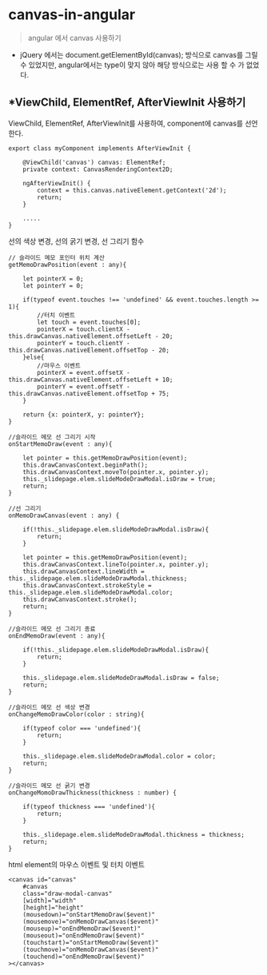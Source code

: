 # canvas-in-angular
> angular 에서 canvas 사용하기

 - jQuery 에서는 document.getElementById(canvas); 방식으로
   canvas를 그릴수 있었지만, angular에서는 type이 맞지 않아
   해당 방식으로는 사용 할 수 가 없었다.
   

*ViewChild, ElementRef, AfterViewInit 사용하기 
--------------------------

ViewChild, ElementRef, AfterViewInit를 사용하여, component에 canvas를 선언한다.


	export class myComponent implements AfterViewInit {
	
		@ViewChild('canvas') canvas: ElementRef;
		private context: CanvasRenderingContext2D;
		
	    ngAfterViewInit() {
	        context = this.canvas.nativeElement.getContext('2d');
	        return;
	    }
	    
	    .....	
	}
	
선의 색상 변경, 선의 굵기 변경, 선 그리기 함수


    // 슬라이드 메모 포인터 위치 계산
    getMemoDrawPosition(event : any){

        let pointerX = 0;
        let pointerY = 0;

        if(typeof event.touches !== 'undefined' && event.touches.length >= 1){
            //터치 이벤트
            let touch = event.touches[0];
            pointerX = touch.clientX - this.drawCanvas.nativeElement.offsetLeft - 20;
            pointerY = touch.clientY - this.drawCanvas.nativeElement.offsetTop - 20;
        }else{
            //마우스 이벤트
            pointerX = event.offsetX - this.drawCanvas.nativeElement.offsetLeft + 10;
            pointerY = event.offsetY - this.drawCanvas.nativeElement.offsetTop + 75;
        }

        return {x: pointerX, y: pointerY};
    }

    //슬라이드 메모 선 그리기 시작
    onStartMemoDraw(event : any){

        let pointer = this.getMemoDrawPosition(event);
        this.drawCanvasContext.beginPath();
        this.drawCanvasContext.moveTo(pointer.x, pointer.y);
        this._slidepage.elem.slideModeDrawModal.isDraw = true;
        return;
    }

    //선 그리기
    onMemoDrawCanvas(event : any) {

        if(!this._slidepage.elem.slideModeDrawModal.isDraw){
            return;
        }

        let pointer = this.getMemoDrawPosition(event);
        this.drawCanvasContext.lineTo(pointer.x, pointer.y);
        this.drawCanvasContext.lineWidth = this._slidepage.elem.slideModeDrawModal.thickness;
        this.drawCanvasContext.strokeStyle = this._slidepage.elem.slideModeDrawModal.color;
        this.drawCanvasContext.stroke();
        return;
    }

    //슬라이드 메모 선 그리기 종료
    onEndMemoDraw(event : any){

        if(!this._slidepage.elem.slideModeDrawModal.isDraw){
            return;
        }

        this._slidepage.elem.slideModeDrawModal.isDraw = false;
        return;
    }

    //슬라이드 메모 선 색상 변경
    onChangeMemoDrawColor(color : string){

        if(typeof color === 'undefined'){
            return;
        }

        this._slidepage.elem.slideModeDrawModal.color = color;
        return;
    }

    //슬라이드 메모 선 굵기 변경
    onChangeMomoDrawThickness(thickness : number) {

        if(typeof thickness === 'undefined'){
            return;
        }

        this._slidepage.elem.slideModeDrawModal.thickness = thickness;
        return;
    }


html element의 마우스 이벤트 및  터치 이벤트 

    <canvas id="canvas"
        #canvas
        class="draw-modal-canvas"
        [width]="width"
        [height]="height"
        (mousedown)="onStartMemoDraw($event)"
        (mousemove)="onMemoDrawCanvas($event)"
        (mouseup)="onEndMemoDraw($event)"
        (mouseout)="onEndMemoDraw($event)"
        (touchstart)="onStartMemoDraw($event)"
        (touchmove)="onMemoDrawCanvas($event)"
        (touchend)="onEndMemoDraw($event)"
    ></canvas>